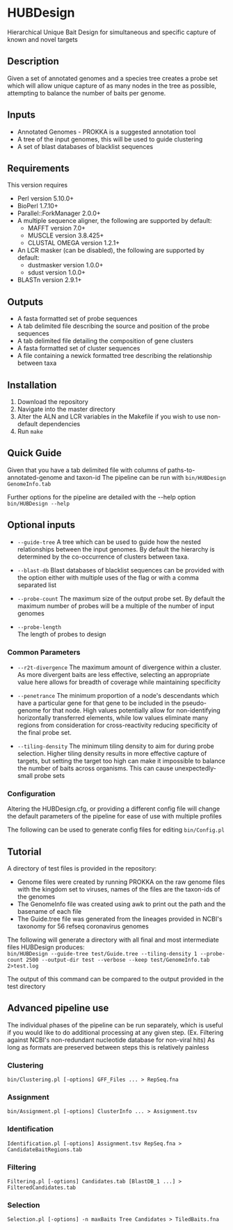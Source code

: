 # HUBDesign
Hierarchical Unique Bait Design for simultaneous and specific capture of known and novel targets

## Description
Given a set of annotated genomes and a species tree creates a probe set which will allow unique capture of as many nodes in the tree as possible,
attempting to balance the number of baits per genome.

## Inputs
* Annotated Genomes - PROKKA is a suggested annotation tool
* A tree of the input genomes, this will be used to guide clustering
* A set of blast databases of blacklist sequences

## Requirements
This version requires
* Perl version 5.10.0+
* BioPerl 1.7.10+
* Parallel::ForkManager 2.0.0+
* A multiple sequence aligner, the following are supported by default:
  * MAFFT version 7.0+
  * MUSCLE version 3.8.425+
  * CLUSTAL OMEGA version 1.2.1+
* An LCR masker (can be disabled), the following are supported by default:
  * dustmasker version 1.0.0+
  * sdust version 1.0.0+
* BLASTn version 2.9.1+

## Outputs
* A fasta formatted set of probe sequences
* A tab delimited file describing the source and position of the probe sequences
* A tab delimited file detailing the composition of gene clusters
* A fasta formatted set of cluster sequences
* A file containing a newick formatted tree describing the relationship between taxa


## Installation

1. Download the repository
2. Navigate into the master directory
3. Alter the ALN and LCR variables in the Makefile if you wish to use non-default dependencies
4. Run `make`

## Quick Guide

Given that you have a tab delimited file with columns of paths-to-annotated-genome and taxon-id
The pipeline can be run with 
`bin/HUBDesign GenomeInfo.tab`

Further options for the pipeline are detailed with the --help option 
`bin/HUBDesign --help`

## Optional inputs

* `--guide-tree` 
A tree which can be used to guide how the nested relationships between the input genomes. 
By default the hierarchy is determined by the co-occurrence of clusters between taxa.

* `--blast-db` 
Blast databases of blacklist sequences can be provided with the option either with multiple
uses of the flag or with a comma separated list

* `--probe-count` 
The maximum size of the output probe set. By default the maximum number of probes will be a multiple of
the number of input genomes

* `--probe-length`  
The length of probes to design


### Common Parameters

* `--r2t-divergence` 
The maximum amount of divergence within a cluster. As more divergent baits are less effective, selecting
an appropriate value here allows for breadth of coverage while maintaining specificity

* `--penetrance`
The minimum proportion of a node's descendants which have a particular gene for that gene to be included
in the pseudo-genome for that node. High values potentially allow for non-identifying horizontally transferred elements, while low values eliminate many regions from consideration for cross-reactivity reducing specificity of the final probe set.

* `--tiling-density`
The minimum tiling density to aim for during probe selection. Higher tiling density results in more
effective capture of targets, but setting the target too high can make it impossible to balance the
number of baits across organisms. This can cause unexpectedly-small probe sets


### Configuration

Altering the HUBDesign.cfg, or providing a different config file will change the default parameters of the pipeline for ease of use with multiple profiles

The following can be used to generate config files for editing
`bin/Config.pl`

## Tutorial

A directory of test files is provided in the repository:
* Genome files were created by running PROKKA on the raw genome files with the kingdom set to viruses,
  names of the files are the taxon-ids of the genomes
* The GenomeInfo file was created using awk to print out the path and the basename of each file
* The Guide.tree file was generated from the lineages provided in NCBI's taxonomy for 56 refseq
  coronavirus genomes

The following will generate a directory with all final and most intermediate files HUBDesign produces:  
`bin/HUBDesign --guide-tree test/Guide.tree --tiling-density 1 --probe-count 2500 --output-dir test --verbose --keep test/GenomeInfo.tab 2>test.log` 

The output of this command can be compared to the output provided in the test directory

## Advanced pipeline use

The individual phases of the pipeline can be run separately, which is useful if you would like to do
additional processing at any given step. (Ex. Filtering against NCBI's non-redundant nucleotide database for non-viral hits) 
As long as formats are preserved between steps this is relatively painless


### Clustering
`bin/Clustering.pl [-options] GFF_Files ... > RepSeq.fna`

### Assignment
`bin/Assignment.pl [-options] ClusterInfo ... > Assignment.tsv`

### Identification
`Identification.pl [-options] Assignment.tsv RepSeq.fna > CandidateBaitRegions.tab`

### Filtering
`Filtering.pl [-options] Candidates.tab [BlastDB_1 ...] > FilteredCandidates.tab`

### Selection
`Selection.pl [-options] -n maxBaits Tree Candidates > TiledBaits.fna`

